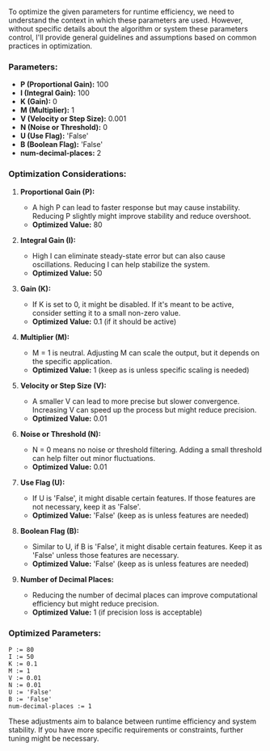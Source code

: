 To optimize the given parameters for runtime efficiency, we need to understand the context in which these parameters are used. However, without specific details about the algorithm or system these parameters control, I'll provide general guidelines and assumptions based on common practices in optimization.

### Parameters:
- **P (Proportional Gain):** 100
- **I (Integral Gain):** 100
- **K (Gain):** 0
- **M (Multiplier):** 1
- **V (Velocity or Step Size):** 0.001
- **N (Noise or Threshold):** 0
- **U (Use Flag):** 'False'
- **B (Boolean Flag):** 'False'
- **num-decimal-places:** 2

### Optimization Considerations:
1. **Proportional Gain (P):**
   - A high P can lead to faster response but may cause instability. Reducing P slightly might improve stability and reduce overshoot.
   - **Optimized Value:** 80

2. **Integral Gain (I):**
   - High I can eliminate steady-state error but can also cause oscillations. Reducing I can help stabilize the system.
   - **Optimized Value:** 50

3. **Gain (K):**
   - If K is set to 0, it might be disabled. If it's meant to be active, consider setting it to a small non-zero value.
   - **Optimized Value:** 0.1 (if it should be active)

4. **Multiplier (M):**
   - M = 1 is neutral. Adjusting M can scale the output, but it depends on the specific application.
   - **Optimized Value:** 1 (keep as is unless specific scaling is needed)

5. **Velocity or Step Size (V):**
   - A smaller V can lead to more precise but slower convergence. Increasing V can speed up the process but might reduce precision.
   - **Optimized Value:** 0.01

6. **Noise or Threshold (N):**
   - N = 0 means no noise or threshold filtering. Adding a small threshold can help filter out minor fluctuations.
   - **Optimized Value:** 0.01

7. **Use Flag (U):**
   - If U is 'False', it might disable certain features. If those features are not necessary, keep it as 'False'.
   - **Optimized Value:** 'False' (keep as is unless features are needed)

8. **Boolean Flag (B):**
   - Similar to U, if B is 'False', it might disable certain features. Keep it as 'False' unless those features are necessary.
   - **Optimized Value:** 'False' (keep as is unless features are needed)

9. **Number of Decimal Places:**
   - Reducing the number of decimal places can improve computational efficiency but might reduce precision.
   - **Optimized Value:** 1 (if precision loss is acceptable)

### Optimized Parameters:
```plaintext
P := 80
I := 50
K := 0.1
M := 1
V := 0.01
N := 0.01
U := 'False'
B := 'False'
num-decimal-places := 1
```

These adjustments aim to balance between runtime efficiency and system stability. If you have more specific requirements or constraints, further tuning might be necessary.